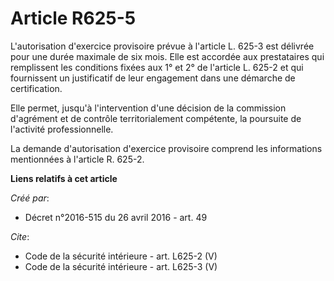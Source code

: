 # Article R625-5

L'autorisation d'exercice provisoire prévue à l'article L. 625-3 est délivrée pour une durée maximale de six mois. Elle est
accordée aux prestataires qui remplissent les conditions fixées aux 1° et 2° de l'article L. 625-2 et qui fournissent un
justificatif de leur engagement dans une démarche de certification. 

Elle permet, jusqu'à l'intervention d'une décision de la commission d'agrément et de contrôle territorialement compétente, la
poursuite de l'activité professionnelle. 

La demande d'autorisation d'exercice provisoire comprend les informations mentionnées à l'article R. 625-2.

**Liens relatifs à cet article**

_Créé par_:

  - Décret n°2016-515 du 26 avril 2016 - art. 49

_Cite_:

  - Code de la sécurité intérieure - art. L625-2 (V)
  - Code de la sécurité intérieure - art. L625-3 (V)
